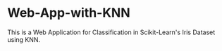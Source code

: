# Web-App-with-KNN
This is a Web Application for Classification in Scikit-Learn's Iris Dataset using KNN.
